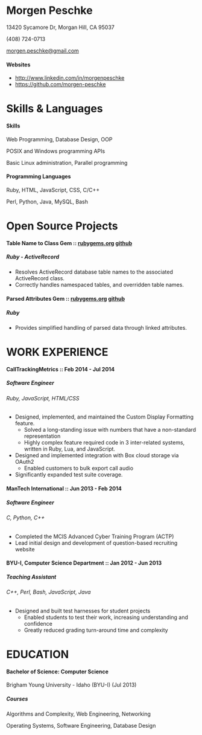 # Morgen Peschke #

13420 Sycamore Dr, Morgan Hill, CA 95037

(408) 724-0713

morgen.peschke@gmail.com

#### Websites ####

-  http://www.linkedin.com/in/morgenpeschke
-  https://github.com/morgen-peschke



# Skills & Languages #

#### Skills ####

Web Programming, Database Design, OOP

POSIX and Windows programming APIs

Basic Linux administration, Parallel programming


#### Programming Languages ####

Ruby, HTML, JavaScript, CSS, C/C++

Perl, Python, Java, MySQL, Bash



# Open Source Projects #


#### Table Name to Class Gem :: [rubygems.org](http://rubygems.org/gems/table-name-to-class) [github](https://github.com/morgen-peschke/table-name-to-class)  ####

##### Ruby - ActiveRecord #####

 * Resolves ActiveRecord database table names to the associated ActiveRecord class.
 * Correctly handles namespaced tables, and overridden table names.


#### Parsed Attributes Gem :: [rubygems.org](https://rubygems.org/gems/parsed-attributes) [github](https://github.com/morgen-peschke/parsed-attributes)  ####

##### Ruby #####

 * Provides simplified handling of parsed data through linked attributes.


# WORK EXPERIENCE #


#### CallTrackingMetrics :: Feb 2014 - Jul 2014 ####

##### Software Engineer #####

###### Ruby, JavaScript, HTML/CSS ######

 * Designed, implemented, and maintained the Custom Display Formatting feature.
   - Solved a long-standing issue with numbers that have a non-standard representation
   - Highly complex feature required code in 3 inter-related systems, written in Ruby, Lua, and JavaScript.
 * Designed and implemented integration with Box cloud storage via OAuth2
   - Enabled customers to bulk export call audio
 * Significantly expanded test suite coverage.


#### ManTech International :: Jun 2013 - Feb 2014 ####

##### Software Engineer #####

###### C, Python, C++ ######

 * Completed the MCIS Advanced Cyber Training Program (ACTP)
 * Lead initial design and development of question-based recruiting website


#### BYU-I, Computer Science Department :: Jan 2012 - Jun 2013 ####

##### Teaching Assistant #####

###### C++, Perl, Bash, JavaScript, Java ######

 * Designed and built test harnesses for student projects
   - Enabled students to test their work, increasing understanding and confidence
   - Greatly reduced grading turn-around time and complexity


# EDUCATION #


#### Bachelor of Science: Computer Science ####

Brigham Young University - Idaho (BYU-I) (Jul 2013)

##### Courses #####

Algorithms and Complexity, Web Engineering, Networking

Operating Systems, Software Engineering, Database Design


